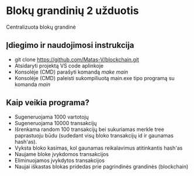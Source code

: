 # Blokų grandinių 2 užduotis
Centralizuota blokų grandinė
## Įdiegimo ir naudojimosi instrukcija
- git clone https://github.com/Matas-V/blockchain.git
- Atsidaryti projektą VS code aplinkoje
- Konsolėje (CMD) parašyti komandą *make main*
- Konsolėje (CMD) paleisti sukompiliuotą main.exe tipo programą su komanda *main*
## Kaip veikia programa?
- Sugeneruojama 1000 vartotojų
- Sugeneruojama 10000 transakcijų
- Išrenkama random 100 transakcijų bei sukuriamas merkle tree paprastuoju būdu (sudedant visų bloko transakcijų id ir gaunamas hash'as).
- Vyksta bloko kasimas, kol gaunamas reikalavimus atitinkantis hash'as
- Naujame bloke įvykdomos transakcijos
- Eliminuojamos įvykdytos transakcijos
- Naujai iškastas blokas pridedas prie pagrindinės grandinės (blockchain)
